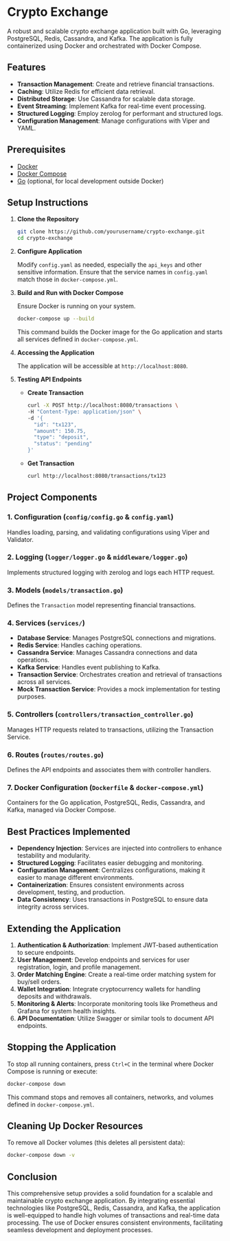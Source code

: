 # Crypto Exchange

A robust and scalable crypto exchange application built with Go, leveraging PostgreSQL, Redis, Cassandra, and Kafka. The application is fully containerized using Docker and orchestrated with Docker Compose.

## **Features**

- **Transaction Management**: Create and retrieve financial transactions.
- **Caching**: Utilize Redis for efficient data retrieval.
- **Distributed Storage**: Use Cassandra for scalable data storage.
- **Event Streaming**: Implement Kafka for real-time event processing.
- **Structured Logging**: Employ zerolog for performant and structured logs.
- **Configuration Management**: Manage configurations with Viper and YAML.

## **Prerequisites**

- [Docker](https://www.docker.com/get-started)
- [Docker Compose](https://docs.docker.com/compose/install/)
- [Go](https://golang.org/dl/) (optional, for local development outside Docker)

## **Setup Instructions**

1. **Clone the Repository**

   ```bash
   git clone https://github.com/yourusername/crypto-exchange.git
   cd crypto-exchange
   ```

2. **Configure Application**

   Modify `config.yaml` as needed, especially the `api_keys` and other sensitive information. Ensure that the service names in `config.yaml` match those in `docker-compose.yml`.

3. **Build and Run with Docker Compose**

   Ensure Docker is running on your system.

   ```bash
   docker-compose up --build
   ```

   This command builds the Docker image for the Go application and starts all services defined in `docker-compose.yml`.

4. **Accessing the Application**

   The application will be accessible at `http://localhost:8080`.

5. **Testing API Endpoints**

   - **Create Transaction**

     ```bash
     curl -X POST http://localhost:8080/transactions \
     -H "Content-Type: application/json" \
     -d '{
       "id": "tx123",
       "amount": 150.75,
       "type": "deposit",
       "status": "pending"
     }'
     ```

   - **Get Transaction**

     ```bash
     curl http://localhost:8080/transactions/tx123
     ```

## **Project Components**

### **1. Configuration (`config/config.go` & `config.yaml`)**

Handles loading, parsing, and validating configurations using Viper and Validator.

### **2. Logging (`logger/logger.go` & `middleware/logger.go`)**

Implements structured logging with zerolog and logs each HTTP request.

### **3. Models (`models/transaction.go`)**

Defines the `Transaction` model representing financial transactions.

### **4. Services (`services/`)**

- **Database Service**: Manages PostgreSQL connections and migrations.
- **Redis Service**: Handles caching operations.
- **Cassandra Service**: Manages Cassandra connections and data operations.
- **Kafka Service**: Handles event publishing to Kafka.
- **Transaction Service**: Orchestrates creation and retrieval of transactions across all services.
- **Mock Transaction Service**: Provides a mock implementation for testing purposes.

### **5. Controllers (`controllers/transaction_controller.go`)**

Manages HTTP requests related to transactions, utilizing the Transaction Service.

### **6. Routes (`routes/routes.go`)**

Defines the API endpoints and associates them with controller handlers.

### **7. Docker Configuration (`Dockerfile` & `docker-compose.yml`)**

Containers for the Go application, PostgreSQL, Redis, Cassandra, and Kafka, managed via Docker Compose.

## **Best Practices Implemented**

- **Dependency Injection**: Services are injected into controllers to enhance testability and modularity.
- **Structured Logging**: Facilitates easier debugging and monitoring.
- **Configuration Management**: Centralizes configurations, making it easier to manage different environments.
- **Containerization**: Ensures consistent environments across development, testing, and production.
- **Data Consistency**: Uses transactions in PostgreSQL to ensure data integrity across services.

## **Extending the Application**

1. **Authentication & Authorization**: Implement JWT-based authentication to secure endpoints.
2. **User Management**: Develop endpoints and services for user registration, login, and profile management.
3. **Order Matching Engine**: Create a real-time order matching system for buy/sell orders.
4. **Wallet Integration**: Integrate cryptocurrency wallets for handling deposits and withdrawals.
5. **Monitoring & Alerts**: Incorporate monitoring tools like Prometheus and Grafana for system health insights.
6. **API Documentation**: Utilize Swagger or similar tools to document API endpoints.

## **Stopping the Application**

To stop all running containers, press `Ctrl+C` in the terminal where Docker Compose is running or execute:

```bash
docker-compose down
```

This command stops and removes all containers, networks, and volumes defined in `docker-compose.yml`.

## **Cleaning Up Docker Resources**

To remove all Docker volumes (this deletes all persistent data):

```bash
docker-compose down -v
```

## **Conclusion**

This comprehensive setup provides a solid foundation for a scalable and maintainable crypto exchange application. By integrating essential technologies like PostgreSQL, Redis, Cassandra, and Kafka, the application is well-equipped to handle high volumes of transactions and real-time data processing. The use of Docker ensures consistent environments, facilitating seamless development and deployment processes.
